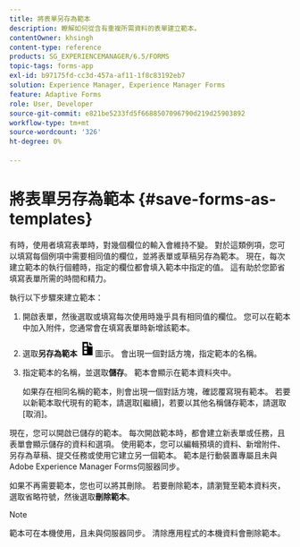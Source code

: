 ```yaml
---
title: 將表單另存為範本
description: 瞭解如何從含有重複所需資料的表單建立範本。
contentOwner: khsingh
content-type: reference
products: SG_EXPERIENCEMANAGER/6.5/FORMS
topic-tags: forms-app
exl-id: b97175fd-cc3d-457a-af11-1f8c83192eb7
solution: Experience Manager, Experience Manager Forms
feature: Adaptive Forms
role: User, Developer
source-git-commit: e821be5233fd5f6688507096790d219d25903892
workflow-type: tm+mt
source-wordcount: '326'
ht-degree: 0%

---
```


# 將表單另存為範本 {#save-forms-as-templates}

有時，使用者填寫表單時，對幾個欄位的輸入會維持不變。 對於這類例項，您可以填寫每個例項中需要相同值的欄位，並將表單或草稿另存為範本。 現在，每次建立範本的執行個體時，指定的欄位都會填入範本中指定的值。 這有助於您節省填寫表單所需的時間和精力。

執行以下步驟來建立範本：

1. 開啟表單，然後選取或填寫每次使用時幾乎具有相同值的欄位。 您可以在範本中加入附件，您通常會在填寫表單時新增該範本。
1. 選取&#x200B;**另存為範本** ![save_as_template](assets/save_as_template.png)圖示。 會出現一個對話方塊，指定範本的名稱。
1. 指定範本的名稱，並選取&#x200B;**儲存**。 範本會顯示在範本資料夾中。

   如果存在相同名稱的範本，則會出現一個對話方塊，確認覆寫現有範本。 若要以新範本取代現有的範本，請選取[繼續]&#x200B;**&#x200B;**，若要以其他名稱儲存範本，請選取[取消]&#x200B;**&#x200B;**。

現在，您可以開啟已儲存的範本。 每次開啟範本時，都會建立新表單或任務，且表單會顯示儲存的資料和選項。 使用範本，您可以編輯預填的資料、新增附件、另存為草稿、提交任務或使用它建立另一個範本。 範本是行動裝置專屬且未與Adobe Experience Manager Forms伺服器同步。

如果不再需要範本，您也可以將其刪除。 若要刪除範本，請瀏覽至範本資料夾，選取省略符號，然後選取&#x200B;**刪除範本**。

>[!NOTE]
>
>範本可在本機使用，且未與伺服器同步。 清除應用程式的本機資料會刪除範本。
